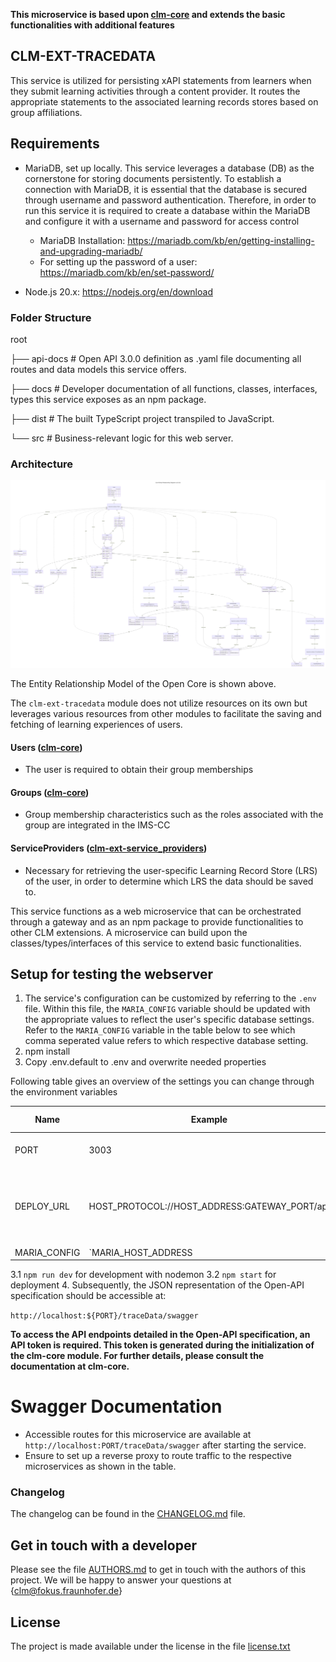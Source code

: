 **This microservice is based upon  [clm-core](https://github.com/fraunhoferfokus/clm-core) and extends the basic functionalities with additional features**

## CLM-EXT-TRACEDATA
This service is utilized for persisting xAPI statements from learners when they submit learning activities through a content provider. It routes the appropriate statements to the associated learning records stores based on group affiliations.

## Requirements
- MariaDB, set up locally. This service leverages a database (DB) as the cornerstone for storing documents persistently. To establish a connection with MariaDB, it is essential that the database is secured through username and password authentication. Therefore, in order to run this service it is  required to create a database within the MariaDB and configure it with a username and password for access control
  * MariaDB Installation: https://mariadb.com/kb/en/getting-installing-and-upgrading-mariadb/
  * For setting up the password of a user: https://mariadb.com/kb/en/set-password/

- Node.js 20.x: https://nodejs.org/en/download

### Folder Structure
root

├── api-docs # Open API 3.0.0 definition as .yaml file documenting all routes and data models this service offers.

├── docs # Developer documentation of all functions, classes, interfaces, types this service exposes as an npm package.

├── dist # The built TypeScript project transpiled to JavaScript.

└── src # Business-relevant logic for this web server.

### Architecture
![Entit Relationship Model](assets/clm.EntityRelationshipdiagram.v1p0p0.svg)

The Entity Relationship Model of the Open Core is shown above.

The `clm-ext-tracedata` module does not utilize resources on its own but leverages various resources from other modules to facilitate the saving and fetching of learning experiences of users.

#### Users ([clm-core](https://github.com/fraunhoferfokus/clm-core))
- The user is required to obtain their group memberships

#### Groups ([clm-core](https://github.com/fraunhoferfokus/clm-core))
- Group membership characteristics such as the roles associated with the group are integrated in the IMS-CC

#### ServiceProviders ([clm-ext-service_providers](https://github.com/fraunhoferfokus/clm-service_providers))
- Necessary for retrieving the user-specific Learning Record Store (LRS) of the user, in order to determine which LRS the data should be saved to.


This service functions as a web microservice that can be orchestrated through a gateway and as an npm package to provide functionalities to other CLM extensions. A microservice can build upon the classes/types/interfaces of this service to extend basic functionalities.

## Setup for testing the webserver 
1. The service's configuration can be customized by referring to the `.env` file. Within this file, the `MARIA_CONFIG` variable should be updated with the appropriate values to reflect the user's specific database settings. Refer to the `MARIA_CONFIG` variable in the table below to see which comma seperated value refers to which respective database setting. 
2. npm install
3. Copy .env.default to .env and overwrite needed properties

Following table gives an overview of the settings you can change through the environment variables

| Name             | Example                                        | Required (Yes/No) | Description                                                                                                                                      |
|------------------|------------------------------------------------|-------------------|--------------------------------------------------------------------------------------------------------------------------------------------------|
| PORT             | 3003                                           | Yes               | The port on which the service should be deployed.                                                                                                |
| DEPLOY_URL       | HOST_PROTOCOL://HOST_ADDRESS:GATEWAY_PORT/api  | Yes               | The address where all microservices are to be orchestrated. A /api must be appended.                                                            |
|MARIA_CONFIG|`MARIA_HOST_ADDRESS|MARIA_PORT|MARIA_DATABASE|MARIA_USER|MARIA_USER_PASSWORD`| Yes | A comma-separated string that must contain the configured parameters that were previously defined during the installation of MariaDB. |





3.1 `npm run dev` for development with nodemon
3.2 `npm start` for deployment
4.  Subsequently, the JSON representation of the Open-API specification should be accessible at:

`http://localhost:${PORT}/traceData/swagger`

**To access the API endpoints detailed in the Open-API specification, an API token is required. This token is generated during the initialization of the clm-core module. For further details, please consult the documentation at clm-core.**


# Swagger Documentation

- Accessible routes for this microservice are available at `http://localhost:PORT/traceData/swagger` after starting the service.
- Ensure to set up a reverse proxy to route traffic to the respective microservices as shown in the table.

### Changelog

The changelog can be found in the [CHANGELOG.md](CHANGELOG.md) file.

## Get in touch with a developer

Please see the file [AUTHORS.md](AUTHORS.md) to get in touch with the authors of this project.
We will be happy to answer your questions at {clm@fokus.fraunhofer.de}

## License

The project is made available under the license in the file [license.txt](LICENSE.txt)

